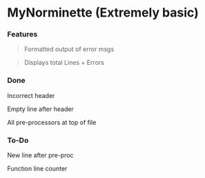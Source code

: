 # MyNorminette (Extremely basic)
### Features
> Formatted output of error msgs

> Displays total Lines + Errors

### Done
Incorrect header

Empty line after header

All pre-processors at top of file

### To-Do
New line after pre-proc

Function line counter
